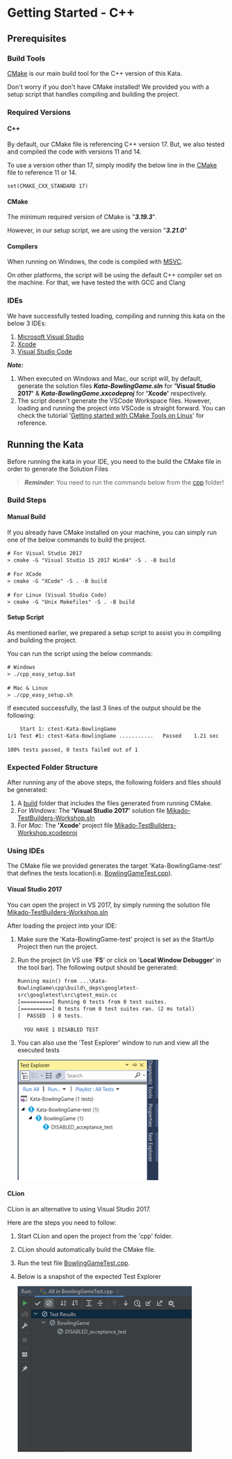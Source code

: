 # Getting Started - C++

## Prerequisites 

### Build Tools 

[CMake](https://cmake.org/) is our main build tool for the C++ version of this Kata.

Don't worry if you don't have CMake installed! 
We provided you with a setup script that handles compiling and building the project. 
 
### Required Versions 

#### C++ 

By default, our CMake file is referencing C++ version 17. But, we also tested and 
compiled the code with versions 11 and 14. 

To use a version other than 17, simply modify the below line in the [CMake](./CMakeLists.txt)
file to reference 11 or 14.  

```shell
set(CMAKE_CXX_STANDARD 17)
```

#### CMake
The minimum required version of CMake is "***3.19.3***". 

However, in our setup script, we are using the version "***3.21.0***"

#### Compilers 

When running on Windows, the code is compiled with [MSVC](https://docs.microsoft.com/en-us/cpp/build/reference/compiling-a-c-cpp-program?view=msvc-160). 

On other platforms, the script will be using the default C++ compiler set on the machine. 
For that, we have tested the with GCC and Clang

### IDEs 
We have successfully tested loading, compiling and running this kata on the below 3 IDEs: 
1. [Microsoft Visual Studio](https://visualstudio.microsoft.com/)
1. [Xcode](https://developer.apple.com/xcode/)
1. [Visual Studio Code](https://code.visualstudio.com/)

***Note:*** 

1. When executed on Windows and Mac, our script will, by default, generate the solution files ***Kata-BowlingGame.sln*** for **'Visual Studio 2017'** & ***Kata-BowlingGame.xxcodeproj*** for **'Xcode'** respectively. 
1. The script doesn't generate the VSCode Workspace files. However, loading and running the project into VSCode is straight forward. You can check the tutorial '[Getting started with CMake Tools on Linux](https://code.visualstudio.com/docs/cpp/cmake-linux#:~:text=ready%20to%20build.-,Open%20the%20Command%20Palette%20(Ctrl%2BShift%2BP)%20and,CMake%20Tools%20builds%20all%20targets.)' for reference. 

## Running the Kata 

Before running the kata in your IDE, you need to the build the CMake file in order to generate the Solution Files

> ***Reminder***:  You need to run the commands below from the [cpp](.) folder!

### Build Steps
#### Manual Build  

If you already have CMake installed on your machine, you can simply run one of the below commands to build the project. 

```shell
# For Visual Studio 2017 
> cmake -G "Visual Studio 15 2017 Win64" -S . -B build

# For XCode  
> cmake -G "XCode" -S . -B build

# For Linux (Visual Studio Code)
> cmake -G "Unix Makefiles" -S . -B build
```

#### Setup Script 

As mentioned earlier, we prepared a setup script to assist you in compiling and building the project. 

You can run the script using the below commands: 

```shell
# Windows
> ./cpp_easy_setup.bat

# Mac & Linux 
> ./cpp_easy_setup.sh
```

If executed successfully, the last 3 lines of the output should be the following: 

```shell
    Start 1: ctest-Kata-BowlingGame
1/1 Test #1: ctest-Kata-BowlingGame ...........   Passed    1.21 sec

100% tests passed, 0 tests failed out of 1
```

### Expected Folder Structure

After running any of the above steps, the following folders and files should be generated:
1. A [build](./build) folder that includes the files generated from running CMake.
1. For *Windows*: The **'Visual Studio 2017'** solution file [Mikado-TestBuilders-Workshop.sln](./build/Kata-BowlingGame.sln)
1. For *Mac*: The **'Xcode'** project file [Mikado-TestBuilders-Workshop.xcodeproj](./build/Kata-BowlingGame.xcodeproj)

### Using IDEs 

The CMake file we provided generates the target 'Kata-BowlingGame-test' that defines the tests location(i.e. [BowlingGameTest.cpp](./test/BowlingGameTest.cpp)). 

#### Visual Studio 2017

You can open the project in VS 2017, by simply running the solution file [Mikado-TestBuilders-Workshop.sln](./build/Kata-BowlingGame.sln)

After loading the project into your IDE: 
1. Make sure the 'Kata-BowlingGame-test' project is set as the StartUp Project then run the project. 
1. Run the project (in VS use '**F5**' or click on '**Local Window Debugger**' in the tool bar). The following output should be generated: 
	```shell
	Running main() from ...\Kata-BowlingGame\cpp\build\_deps\googletest-src\googletest\src\gtest_main.cc
	[==========] Running 0 tests from 0 test suites.
	[==========] 0 tests from 0 test suites ran. (2 ms total)
	[  PASSED  ] 0 tests.

	  YOU HAVE 1 DISABLED TEST
	```
1. You can also use the 'Test Explorer' window to run and view all the executed tests 

	![Bowling Game_CPP_Tests](../images/BowlingGame-CPP-Tests.png)

#### CLion

CLion is an alternative to using Visual Studio 2017.

Here are the steps you need to follow: 
1. Start CLion and open the project from the 'cpp' folder. 
1. CLion should automatically build the CMake file. 
1. Run the test file [BowlingGameTest.cpp](./test/BowlingGameTest.cpp).
1. Below is a snapshot of the expected Test Explorer 
   
   ![Bowling Game_CPP_Tests](../images/BowlingGame-CPP-CLion-Tests.png)
